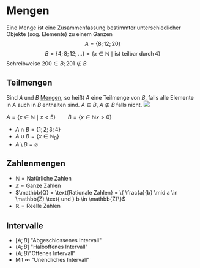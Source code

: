# Mengen 
Eine Menge ist eine Zusammenfassung bestimmter unterschiedlicher Objekte (sog. Elemente) zu einem Ganzen
$$A = \{ 8; 12; 20 \}$$
$$B = \{ 4; 8; 12; \ldots \} = \{ x \in \mathbb{N} \mid \text{ist teilbar durch} \, 4 \} $$
Schreibweise $200 \in B; 201 \notin B$

## Teilmengen
Sind $A$ und $B$ [Mengen](Intervalle%20und%20Mengen.md), so heißt $A$ eine Teilmenge von $B$, falls alle Elemente in $A$ auch in $B$ enthalten sind. $A \subseteq B$, $A \nsubseteq B$ falls nicht.
![](sets.png)

$A = \{x \in \mathbb{N} \mid x < 5\} \qquad B=\{x \in \mathbb{N} x>0\}$
- $A \cap B = \{1;2;3;4\}$
- $A \cup B = \{ x \in \mathbb{N}_{0} \}$
- $A \setminus B = \varnothing$

## Zahlenmengen
- $\mathbb{N} = \text{Natürliche Zahlen}$
- $\mathbb{Z} = \text{Ganze Zahlen}$
- $\mathbb{Q} = \text{Rationale Zahlen} = \{ \frac{a}{b} \mid a \in \mathbb{Z} \text{ und } b \in \mathbb{Z}\}$
- $\mathbb{R} = \text{Reelle Zahlen}$

## Intervalle
- $[A; B]$ "Abgeschlossenes Intervall"
- $(A; B]$ "Halboffenes Intervall"
- $(A; B)$"Offenes Intervall"
- Mit $\infty$ "Unendliches Intervall"

